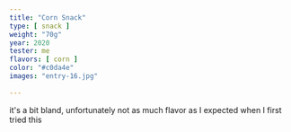 ```yaml
---
title: "Corn Snack"
type: [ snack ]
weight: "70g"
year: 2020
tester: me
flavors: [ corn ]
color: "#c0da4e"
images: "entry-16.jpg"
 
---
```


it's a bit bland, unfortunately not as much flavor as I expected when I first tried this 



